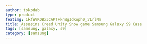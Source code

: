 ```yaml
---
author: tokodab
type: product
featimg: 1kfWVKOBx3CAPTFknWgIdKoph0_7LrlNm
title: Assasins Creed Unity Snow game Samsung Galaxy S9 Case
tags: [samsung, galaxy, s9]
category: [samsung]
---
```

